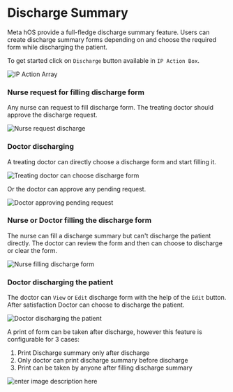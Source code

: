 # Discharge Summary

Meta hOS provide a full-fledge discharge summary feature. Users can create discharge summary forms depending on and choose the required form while discharging the patient.

To get started click on `Discharge` button available in `IP Action Box`.

![IP Action Array](https://res.cloudinary.com/teleopdassets/image/upload/v1642349118/Guide/DischargeSummary/Screen_Shot_2022-01-16_at_9.31.59_PM_sbqcwt.png)

### Nurse request for filling discharge form

Any nurse can request to fill discharge form. The treating doctor should approve the discharge request.

![Nurse request discharge](https://res.cloudinary.com/teleopdassets/image/upload/v1642349229/Guide/DischargeSummary/Screen_Recording_2022-01-16_at_8.08.12_PM_rouzlz.gif)

### Doctor discharging

A treating doctor can directly choose a discharge form and start filling it.

![Treating doctor can choose discharge form](https://res.cloudinary.com/teleopdassets/image/upload/v1642349565/Guide/DischargeSummary/Screen_Recording_2022-01-16_at_8.24.57_PM_wdterl.gif)

Or the doctor can approve any pending request.

![Doctor approving pending request](https://res.cloudinary.com/teleopdassets/image/upload/v1642349678/Guide/DischargeSummary/Screen_Recording_2022-01-16_at_8.23.57_PM_pveaar.gif)

### Nurse or Doctor filling the discharge form

The nurse can fill a discharge summary but can't discharge the patient directly. The doctor can review the form and then can choose to discharge or clear the form.

![Nurse filling discharge form](https://res.cloudinary.com/teleopdassets/image/upload/v1642349835/Guide/DischargeSummary/Screen_Recording_2022-01-16_at_8.32.25_PM_pfkbo4.gif)

### Doctor discharging the patient

The doctor can `View` or `Edit` discharge form with the help of the `Edit` button. After satisfaction Doctor can choose to discharge the patient.

![Doctor discharging the patient](https://res.cloudinary.com/teleopdassets/image/upload/v1642350034/Guide/DischargeSummary/Screen_Recording_2022-01-16_at_8.47.01_PM_dnqu9a.gif)

A print of form can be taken after discharge, however this feature is configurable for 3 cases:

1. Print Discharge summary only after discharge
2. Only doctor can print discharge summary before discharge
3. Print can be taken by anyone after filling discharge summary

![enter image description here](https://res.cloudinary.com/teleopdassets/image/upload/v1642350374/Guide/DischargeSummary/Screen_Recording_2022-01-16_at_8.51.50_PM_p6qbhy.gif)

